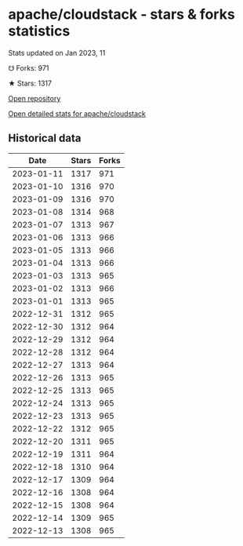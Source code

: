 # apache/cloudstack - stars & forks statistics

Stats updated on Jan 2023, 11

☋ Forks: 971

★ Stars: 1317

[Open repository](https://github.com/apache/cloudstack)

[Open detailed stats for apache/cloudstack](https://reviewgithub.com/rep/apache/cloudstack)

## Historical data
| Date | Stars | Forks |
|------|-------|-------|
| 2023-01-11 | 1317 | 971 | 
| 2023-01-10 | 1316 | 970 | 
| 2023-01-09 | 1316 | 970 | 
| 2023-01-08 | 1314 | 968 | 
| 2023-01-07 | 1313 | 967 | 
| 2023-01-06 | 1313 | 966 | 
| 2023-01-05 | 1313 | 966 | 
| 2023-01-04 | 1313 | 966 | 
| 2023-01-03 | 1313 | 965 | 
| 2023-01-02 | 1313 | 966 | 
| 2023-01-01 | 1313 | 965 | 
| 2022-12-31 | 1312 | 965 | 
| 2022-12-30 | 1312 | 964 | 
| 2022-12-29 | 1312 | 964 | 
| 2022-12-28 | 1312 | 964 | 
| 2022-12-27 | 1313 | 964 | 
| 2022-12-26 | 1313 | 965 | 
| 2022-12-25 | 1313 | 965 | 
| 2022-12-24 | 1313 | 965 | 
| 2022-12-23 | 1313 | 965 | 
| 2022-12-22 | 1312 | 965 | 
| 2022-12-20 | 1311 | 965 | 
| 2022-12-19 | 1311 | 964 | 
| 2022-12-18 | 1310 | 964 | 
| 2022-12-17 | 1309 | 964 | 
| 2022-12-16 | 1308 | 964 | 
| 2022-12-15 | 1308 | 964 | 
| 2022-12-14 | 1309 | 965 | 
| 2022-12-13 | 1308 | 965 | 

